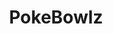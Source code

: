 ---
layout: place
title: PokeBowlz
permalink: /california/rancho-santa-margarita/pokebowlz.html
stateAbbr: CA
stateName: California
cityName: Rancho Santa Margarita
seo:
  type: restaurant
  links: null
place_id: ChIJIYQylQfr3IARSwxoqy7HJrk
photos:
  - name: >-
      places/ChIJIYQylQfr3IARSwxoqy7HJrk/photos/AeeoHcIjg_t4duR-sdJliWSycXepDpIJu1o9aEcfyfa13tdKnwyX2yxvTnIb12xB6gm7HEWtJJ4QxVObCuU7D8BU62qO4vmG5TZwcp6pmBspNQD2ZY-o964Y4WkFXzl5JtwbpZ6jXsB1v9iACkNslNFMTn57ByD5Y-QYvjb_ykl50ZqSbdZlCYMbZhCeDhSF2zqfrbkq9oNt4poL_PaUGkAPdwIefsmpl4edkbjDxuO47rAFylfMINlRXf5qhoVsTPLR7xu3WQWzhORMMSeq_in5-_-_Ns42AaLSgTfqSv5nav8dJg
    widthPx: 1536
    heightPx: 2048
    authorAttributions:
      - displayName: PokeBowlz
        uri: https://maps.google.com/maps/contrib/109756480407187996550
        photoUri: >-
          https://lh3.googleusercontent.com/a-/ALV-UjVQOFOt769DC1mMwKlYofCBSjv-g4REAjQJwdZW_NU8ZTD0-tE=s100-p-k-no-mo
    flagContentUri: >-
      https://www.google.com/local/imagery/report/?cb_client=maps_api_places.places_api&image_key=!1e10!2sAF1QipPRUNMy5RstrvZ8uZVOLieu_VZQl6pvG3XCz89O&hl=en-US
    googleMapsUri: >-
      https://www.google.com/maps/place//data=!3m4!1e2!3m2!1sAF1QipPRUNMy5RstrvZ8uZVOLieu_VZQl6pvG3XCz89O!2e10!4m2!3m1!1s0x80dceb0795328421:0xb926c72eab680c4b
  - name: >-
      places/ChIJIYQylQfr3IARSwxoqy7HJrk/photos/AeeoHcL2vj8i_tCdZhH0g3MO7K39WgCXLKVRlELxrswQ_gA9evTdPOWfcKobNVUhQ8dKXS6cx7YBQfLzW00HVyZahSqpCFueWGlQXAz6nXkTuvRcvbexm29hWEBjVyWjHP80d9_cNDCM0ZnEILgn5q31fZcfomxoh4RPfDWJqFnopZprFU3xFHxXXRBBz0-DbcxFomqG2P62AnrXJVaXX88BhQPdLmF0RZjTX2Q9p1qudA3Q09wIQWbS62fvGVyaF0UACGEzM5y69uWYKDmIq1mXshquL-kvQ4Q6PNquPADQjfgIjMjZgFOGe35g6LTJm5tWz1ZdhhB_wUVg3gABHZvvVAtLJUO5f7Tk-AHA3k82_uTpEc0baVPwjNqy9dbhCc9jX18dMkfsrs4OcL-jVKTz6SnsdMt4HP2e2KdDKHwcMnePW8ii
    widthPx: 4800
    heightPx: 2708
    authorAttributions:
      - displayName: Anna Nguyen
        uri: https://maps.google.com/maps/contrib/115293917509019101786
        photoUri: >-
          https://lh3.googleusercontent.com/a-/ALV-UjUs9_qdxOrQp1LjhjRUkp8oP3TXD8GA0I_BEplNiwNNaMITEgTwSw=s100-p-k-no-mo
    flagContentUri: >-
      https://www.google.com/local/imagery/report/?cb_client=maps_api_places.places_api&image_key=!1e10!2sCIHM0ogKEICAgIDEupqZlwE&hl=en-US
    googleMapsUri: >-
      https://www.google.com/maps/place//data=!3m4!1e2!3m2!1sCIHM0ogKEICAgIDEupqZlwE!2e10!4m2!3m1!1s0x80dceb0795328421:0xb926c72eab680c4b
  - name: >-
      places/ChIJIYQylQfr3IARSwxoqy7HJrk/photos/AeeoHcKqQA3dU6G4_sJdalXCo9qPSa08WVOGlaFJCc97PJr1OrV7kIkWfmZgZgFJC8acxl0YddGsQIihWJL8-GrmhC8YxVEa8bIEgtWegrMhy7LT8miY_G3oEM3WTuT4zl3Z2bV41F2UzBi_2RAsEMO8AaEpy-sLSs1ZEZFZQhmYTsK0wCiIJOE-lC0KeGna2VRltzFJvvhNL9A-JEE-tOiSISDd6Q4NmXMi1QWpAvC3IEB-EvLkkHgju43Ut_ouK-HqFqSh7wp1o5HljtyZfgG2SVoxMso73Gz-XfusUbZuaqd2VUwEX8rENxdlgWnMRxXgLof_jI7UzUCtqlj2U_JIL9j7uF7iQ-N_GHyQhTyl1uX_Fe1-u_a7IhtNjI6nC49M6s1NqeVibXwphvuMumox0YQHxwDyVnV4hfckLUKSuPH7sC8
    widthPx: 3024
    heightPx: 4032
    authorAttributions:
      - displayName: Nicholas Harlow
        uri: https://maps.google.com/maps/contrib/108552921449003016139
        photoUri: >-
          https://lh3.googleusercontent.com/a-/ALV-UjUgq6DC5a_gzC6qt6aAbQyk2vg4wePCF-LXkSlZUaiIF1f9mkgz=s100-p-k-no-mo
    flagContentUri: >-
      https://www.google.com/local/imagery/report/?cb_client=maps_api_places.places_api&image_key=!1e10!2sCIHM0ogKEICAgICki8fr9AE&hl=en-US
    googleMapsUri: >-
      https://www.google.com/maps/place//data=!3m4!1e2!3m2!1sCIHM0ogKEICAgICki8fr9AE!2e10!4m2!3m1!1s0x80dceb0795328421:0xb926c72eab680c4b
  - name: >-
      places/ChIJIYQylQfr3IARSwxoqy7HJrk/photos/AeeoHcLjsiOX_V06oWAlW1ui_7aTGcoRmw29FmZ0YB62CHUvyLlAfdQvv6DPMZ-ViA7CNERKeyxHI2Ns23BE49-DuvTKs6VKLvYMH9j6oFosD6MdLqpLdhojA-xyxPhwFvyUIgd0uRbFNG4y0E04p-bMDeYqopHfqr9jsOba7R302_GRe_Wa7wmvNlJxCaqtKwzWPzOvDDJCzShRl8Lg2HsdOJmzR08QZTkSiiLOX6LGCDFu-UuOBXSEiMriSqZSjQGrCYt9IKd0dPlvJOxQk_Vt-wYN5jCD4aI8ZdywKHRCB7UdBcy9pb3P7KoRJbFNBsVA5jsca_rJhrC760bGP4RWftrCkVPehLxE26FMA_ANlIWFQ9Vhk-ynx4oKeNqSgfXVVLQtHVhaBuSRSUUNHarxOSnBC-1PjJk4-Ycay7Yd0-GPafr-
    widthPx: 750
    heightPx: 1000
    authorAttributions:
      - displayName: Faben Stundi
        uri: https://maps.google.com/maps/contrib/112302604130093660441
        photoUri: >-
          https://lh3.googleusercontent.com/a-/ALV-UjW9gmNJDvnGjaruukHax5ER2iIiA1TU4LpJs6K9TMRZzQmVHuM=s100-p-k-no-mo
    flagContentUri: >-
      https://www.google.com/local/imagery/report/?cb_client=maps_api_places.places_api&image_key=!1e10!2sCIHM0ogKEICAgIDSk7CJ4AE&hl=en-US
    googleMapsUri: >-
      https://www.google.com/maps/place//data=!3m4!1e2!3m2!1sCIHM0ogKEICAgIDSk7CJ4AE!2e10!4m2!3m1!1s0x80dceb0795328421:0xb926c72eab680c4b
  - name: >-
      places/ChIJIYQylQfr3IARSwxoqy7HJrk/photos/AeeoHcJx7B6dJln6NCNs1rSK9rNvIST0Kj_d4p78vpNp1nNZnfAmWNuwjfl9i6JV0yaxGPX2bEisMSD1nuiNtxw4xAb3rm6gkj5wDi40lUh0-_6Em6s8x0CZ6zG4hiO_f9fhQV_AZ0XiiEYSWhle8Ivtmo6koQI9kOp-7g2m-Pqy0WKUVcBCiTWy8-Y-zXhcJx5QXtIdWFRB_uhOLyYNU5mhHUkgXq9NzoGnQ2svqspRnZ0rwRsm_UTBW0EgwKu0Q90_dySSOMpIYuxNkMVMQtNY-1DewbP0Cqjqb1SsndXAp3AHSvtP-neb7HIecILUe27idApxkqETNu5QV_07PqWj1-9-ZCRu5x70wFnZysyLQgwCQXP9knrrNS8msX2xLT0pFpoPe2ErDaqzfjGabeXVcKZGtUWo3NQJUA4T0VxB8BNjrw
    widthPx: 3024
    heightPx: 4032
    authorAttributions:
      - displayName: Chief Victor
        uri: https://maps.google.com/maps/contrib/115873747796932406567
        photoUri: >-
          https://lh3.googleusercontent.com/a-/ALV-UjURoAmlAwd2AJjByqkvPxMXczCicKgAmKQnxR_HHqF0ZdCUFzENKg=s100-p-k-no-mo
    flagContentUri: >-
      https://www.google.com/local/imagery/report/?cb_client=maps_api_places.places_api&image_key=!1e10!2sCIHM0ogKEICAgIDywpq2Kw&hl=en-US
    googleMapsUri: >-
      https://www.google.com/maps/place//data=!3m4!1e2!3m2!1sCIHM0ogKEICAgIDywpq2Kw!2e10!4m2!3m1!1s0x80dceb0795328421:0xb926c72eab680c4b
  - name: >-
      places/ChIJIYQylQfr3IARSwxoqy7HJrk/photos/AeeoHcJ-1E8CwJA2zB_kAJvbVEg2m1gZ4_zEKYEQ7weYhK8dsdqw8uZMFtsNzBbguqj2JkquaRP7zq9MOK3lhGXxN13AjYgNnAw-OaQcmAm6tIkaPbIZjBQncimG-zlR5Bz8FjENWCxGWdBFrnhdi-lVJw_ahKGDP6j1_JxIshL_dE-i8BqGI-pzf8RbnZdI7VhyWP6cLVBMYYIIOQGjfxwlf3mKYuJxWhNEldllVmd8enT2E-M0c74RWxf-mX-QglSLHQ95QeiRGz2ipfWQGbVM3v_0L0ZPdYhx9yU8tIHLyWbcFvfztDqJnzDZv1qT6FYA8Gk59O3syrwqbLyYpqQdDO5rKMAWjnr9aONtUZwqnJ4zSnpAqVoVCi4eNEtS27HtIJKYNM0Wc2_FlOPEOIfbxm0DFGtEl0hHZoL895VsT-lAZg
    widthPx: 4032
    heightPx: 3024
    authorAttributions:
      - displayName: Ellie-Claire Perez
        uri: https://maps.google.com/maps/contrib/117530938555753101122
        photoUri: >-
          https://lh3.googleusercontent.com/a/ACg8ocLJVUM1khie5IqQKVIPDIxiXdol6eznQ0z_QsN1psrUIgVlRg=s100-p-k-no-mo
    flagContentUri: >-
      https://www.google.com/local/imagery/report/?cb_client=maps_api_places.places_api&image_key=!1e10!2sCIHM0ogKEICAgIDe5I6jLg&hl=en-US
    googleMapsUri: >-
      https://www.google.com/maps/place//data=!3m4!1e2!3m2!1sCIHM0ogKEICAgIDe5I6jLg!2e10!4m2!3m1!1s0x80dceb0795328421:0xb926c72eab680c4b
  - name: >-
      places/ChIJIYQylQfr3IARSwxoqy7HJrk/photos/AeeoHcKbVapfkw8avRa6Hm1TdomB6CEM6yv9wQ3Iig8Bv1h2qfVZCAmSgWtwew2LtQNj0cbcy05RhkRtQFgGjE0-3Q11Sj54hp_eMNJLehGMJRpBUQMZMDUcw1I1r4RGE1qpfDISrfHu2Aetjf9b7-kZQ9UGnjRtUCzkvqC6N75fhHXm8EfaxOxIroI5HbbMsywlWjCj79mp3dBJaNfe1BwnDewX7XjmBBdljBlfMPaRG7-UZRN2z3Edrg-_cIhep_rK4MMQdtHRoA1YDkd8pFyBvKlMZfPhSJNG2PQuNLuvpXoYBY29ft6NXGUPJKWGYV9_iDPvNUZW2HGGAj0-F005zrrp0YfdTD_bIKWhrKZSLnw_RLLUBnFu9WmIA7BuMhVRnsiVFcC1S1LrVl5dWkujfVjY5MI9sDIlaa890dbIk1gAKA
    widthPx: 3024
    heightPx: 4032
    authorAttributions:
      - displayName: Hangry Trails
        uri: https://maps.google.com/maps/contrib/107581397116027991498
        photoUri: >-
          https://lh3.googleusercontent.com/a-/ALV-UjXJ_2AIGeJgnfsXBbLdfkIMMmWiO9iEXVec5DIoLNCi1NDUx2Q=s100-p-k-no-mo
    flagContentUri: >-
      https://www.google.com/local/imagery/report/?cb_client=maps_api_places.places_api&image_key=!1e10!2sCIHM0ogKEICAgIDT-tHXAg&hl=en-US
    googleMapsUri: >-
      https://www.google.com/maps/place//data=!3m4!1e2!3m2!1sCIHM0ogKEICAgIDT-tHXAg!2e10!4m2!3m1!1s0x80dceb0795328421:0xb926c72eab680c4b
  - name: >-
      places/ChIJIYQylQfr3IARSwxoqy7HJrk/photos/AeeoHcLeg5xiu3THkhVwmReyf8Vkuwc5gBfxvzSVjURRnWXJkhYeZiXDbYF_cLQnMcIMUZX816TZXbtVDd1XiFSf9UT5gRTLiaF_uPNftEOYzrBjNfgZcGvYKWsZtqQtTeF3kAyCgoe4_7aWH8H-J2wLT8bO44G8YOvjUy7UWcz9A4IkevqpGVtWdvOVzflgp2pX5GMBlCDWubETh_PbkAKgORK03xU6koTFem6SIVgKjsPQsxEtICfy7n_1A5oB1ya8JiaGyRUMp18K9qFtKji5A89wD1QguIYM7PWCnHaiPCMWpgVyKcNnOVeulbggdHSIXtpJrnBs_2Vf8G6MHUffezB_0-7KAysEcjA1YtC8yCPf9LmLK49lCKMOhvEMb34NFfjNASImiCxFvm4CMtEvBlhCHAZhTC5MTa_2cQViQN-Ejg
    widthPx: 3072
    heightPx: 4096
    authorAttributions:
      - displayName: Michael Butler
        uri: https://maps.google.com/maps/contrib/111363820396617035898
        photoUri: >-
          https://lh3.googleusercontent.com/a-/ALV-UjWZNUSQJExKKf_p6fbwlA9tpYwObInikjQGpDLpEMls48BDyzIe=s100-p-k-no-mo
    flagContentUri: >-
      https://www.google.com/local/imagery/report/?cb_client=maps_api_places.places_api&image_key=!1e10!2sCIHM0ogKEICAgICkxsuMOQ&hl=en-US
    googleMapsUri: >-
      https://www.google.com/maps/place//data=!3m4!1e2!3m2!1sCIHM0ogKEICAgICkxsuMOQ!2e10!4m2!3m1!1s0x80dceb0795328421:0xb926c72eab680c4b
  - name: >-
      places/ChIJIYQylQfr3IARSwxoqy7HJrk/photos/AeeoHcIPMdfZQeDd0SFVrahWeWM1EtC2hNhEgeG88aZ11XgWGNG4n3zS1-ZFOJBYdAP1ZjUeyaOAVOAUGunViTFRI4Ruq9PAz1M7k_9jAVBEBHPOCowva-1C97pA663BOYP14q_q-GfuwJMYiTDEAAH70sLWY6ix4L_VTaoReAf0dTwT75XHzNRICkg7qvCIHpfd8ghpP01exPGOgQeSWTiCijFAhi33PkwPIiQEMB-hDuXYZdTiGsg7LpjX1CZTyEd05CJxc6TB4pIzuMX_QT0HqA5Dzuhw92eRfUBaOTxVBE1sh8F96WaufXeHyIlclS3spqeddn05Nly865ukwCBXJ8dfB0XGnx0fE_2R83a-wEgH_uwRR9NZtu-r2hlU4llkrha2i7rjKjBH1HOsCOK7Z47hcd7NFIrGWybyut4t71o
    widthPx: 3024
    heightPx: 4032
    authorAttributions:
      - displayName: Shabnam Jafari
        uri: https://maps.google.com/maps/contrib/108333589694837993359
        photoUri: >-
          https://lh3.googleusercontent.com/a-/ALV-UjV_ZZtgvKeDTC6LUWY9GtQzOmpatRQBrKa7vtiz9PXIfEZr-tF7=s100-p-k-no-mo
    flagContentUri: >-
      https://www.google.com/local/imagery/report/?cb_client=maps_api_places.places_api&image_key=!1e10!2sCIHM0ogKEICAgICThOKVLQ&hl=en-US
    googleMapsUri: >-
      https://www.google.com/maps/place//data=!3m4!1e2!3m2!1sCIHM0ogKEICAgICThOKVLQ!2e10!4m2!3m1!1s0x80dceb0795328421:0xb926c72eab680c4b
  - name: >-
      places/ChIJIYQylQfr3IARSwxoqy7HJrk/photos/AeeoHcLdyR8WRdDxkOhziFR_UEwfo5ImGvpQbC8RB7oID4PMTnFazpBrD3Clj_1zET2OtHjbypMMHyLY4H8_Ez9bUZPqyEczD-3UEcOKHi0LAog3_xIwv-0JBS3UghPd_bkLD3HJW3aH5frv85sGHAH9qWX-5Ud3v_9dkzW_rySeOhbE_Nvb48icMCTqJpkxk7d0nD33HRNxCDj6LKJkONs7orRdqzFvCPGS-GmN6eVD2wDvfeMFO2ugTUOIroWnHYLGmfIF-JxWe5BVnryT1f0fOzPt12RzkPBQOgMCp-hApS9WGDy_G7lV7Vs2lSS0VdHAAYmqpHc4n90LrRnq7RFCnWjO4glcNznH9EfaVim1ocm2XFORGJQ1xHhQ0GpzNQzmnx9OQ_n8BZHG96FiCRB3a8lct-PSuSx-4sNC2d6pprWYWaQM
    widthPx: 1000
    heightPx: 1000
    authorAttributions:
      - displayName: Faben Stundi
        uri: https://maps.google.com/maps/contrib/112302604130093660441
        photoUri: >-
          https://lh3.googleusercontent.com/a-/ALV-UjW9gmNJDvnGjaruukHax5ER2iIiA1TU4LpJs6K9TMRZzQmVHuM=s100-p-k-no-mo
    flagContentUri: >-
      https://www.google.com/local/imagery/report/?cb_client=maps_api_places.places_api&image_key=!1e10!2sCIHM0ogKEICAgIDSk7D1sAE&hl=en-US
    googleMapsUri: >-
      https://www.google.com/maps/place//data=!3m4!1e2!3m2!1sCIHM0ogKEICAgIDSk7D1sAE!2e10!4m2!3m1!1s0x80dceb0795328421:0xb926c72eab680c4b
address: '30642 Santa Margarita Pkwy #E103, Rancho Santa Margarita, CA 92688, USA'
street: '30642 Santa Margarita Pkwy #E103'
city: Rancho Santa Margarita
state: CA
zip: '92688'
country: USA
neighborhood: null
latitude: '33.641677'
longitude: '-117.595175'
accessibility_options:
  wheelchairAccessibleParking: true
  wheelchairAccessibleEntrance: true
  wheelchairAccessibleRestroom: true
  wheelchairAccessibleSeating: true
business_status: OPERATIONAL
name: PokeBowlz
google_maps_links:
  directionsUri: >-
    https://www.google.com/maps/dir//''/data=!4m7!4m6!1m1!4e2!1m2!1m1!1s0x80dceb0795328421:0xb926c72eab680c4b!3e0
  placeUri: https://maps.google.com/?cid=13341569949389818955
  writeAReviewUri: >-
    https://www.google.com/maps/place//data=!4m3!3m2!1s0x80dceb0795328421:0xb926c72eab680c4b!12e1
  reviewsUri: >-
    https://www.google.com/maps/place//data=!4m4!3m3!1s0x80dceb0795328421:0xb926c72eab680c4b!9m1!1b1
  photosUri: >-
    https://www.google.com/maps/place//data=!4m3!3m2!1s0x80dceb0795328421:0xb926c72eab680c4b!10e5
primary_type: American Restaurant
opening_hours:
  regular: null
  current: null
secondary_opening_hours:
  regular:
    weekdayDescriptions: null
    type: null
  current:
    weekdayDescriptions: null
    type: null
phone: null
price_level: null
price_range: null
rating: null
rating_count: 0
website: null
description: >-
  Discover PokeBowlz in Rancho Santa Margarita, CA$$$PokeBowlz in Rancho Santa
  Margarita, CA, offers a relaxed dining experience centered around fresh
  Hawaiian-inspired dishes that highlight customizable poke bowls with various
  protein options. This casual eatery emphasizes accessibility features like
  wheelchair-friendly parking and entrances, making it welcoming for all
  visitors seeking a quick and enjoyable meal. Patrons can enjoy a variety of
  fresh seafood selections, prepared with quality ingredients that bring out the
  vibrant flavors of Hawaiian fare. The spot's straightforward atmosphere pairs
  well with its focus on healthy, build-your-own options, appealing to those
  looking for lighter, flavorful alternatives to traditional fast-casual dining.
generative_summary: >-
  Discover PokeBowlz in Rancho Santa Margarita, CA$$$PokeBowlz in Rancho Santa
  Margarita, CA, offers a relaxed dining experience centered around fresh
  Hawaiian-inspired dishes that highlight customizable poke bowls with various
  protein options. This casual eatery emphasizes accessibility features like
  wheelchair-friendly parking and entrances, making it welcoming for all
  visitors seeking a quick and enjoyable meal. Patrons can enjoy a variety of
  fresh seafood selections, prepared with quality ingredients that bring out the
  vibrant flavors of Hawaiian fare. The spot's straightforward atmosphere pairs
  well with its focus on healthy, build-your-own options, appealing to those
  looking for lighter, flavorful alternatives to traditional fast-casual dining.
generative_disclosure: Summarized by AI using the Grok-3-Mini model.
reviews: null
review_summary: >-
  Visitor Feedback Highlights$$$While specific reviews for this spot are
  limited, feedback from similar fresh Hawaiian-style eateries often praises the
  creative poke bowl combinations and generous portions that keep customers
  coming back for more. Diners frequently note the welcoming vibe and efficient
  service, making it a solid choice for anyone craving a healthy, customizable
  meal on the go. Overall, the emphasis on fresh ingredients and variety tends
  to earn positive nods from those exploring local options, with many
  appreciating how it fits into a busy lifestyle without sacrificing taste.
  Though experiences can vary, the general consensus leans toward satisfaction,
  especially for families or individuals seeking quick, tasty dishes in a
  laid-back setting.
review_disclosure: Summarized by AI using the Grok-3-Mini model.
parking_options: null
payment_options: null
allow_dogs: null
curbside_pickup: null
delivery: null
dine_in: null
good_for_children: null
good_for_groups: null
good_for_sports: null
live_music: null
menu_for_children: null
outdoor_seating: null
reservable: null
restroom: null
serves_beer: null
serves_breakfast: null
serves_brunch: null
serves_cocktails: null
serves_coffee: null
serves_dinner: null
serves_dessert: null
serves_lunch: null
serves_vegetarian_food: null
serves_wine: null
takeout: null
update_category: pro
places_description: null

---